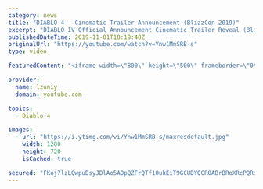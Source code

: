 ```yaml
---
category: news
title: "DIABLO 4 - Cinematic Trailer Announcement (BlizzCon 2019)"
excerpt: "DIABLO IV Official Announcement Cinematic Trailer Reveal (BlizzCon 2019) SUBSCRIBE → https://goo.gl/wiBNvo #Diablo4 #DiabloIV subscribe for the latest ..."
publishedDateTime: 2019-11-01T18:19:48Z
originalUrl: "https://youtube.com/watch?v=Ynw1MmSRB-s"
type: video

featuredContent: "<iframe width=\"800\" height=\"500\" frameborder=\"0\" src=\"https://www.youtube.com/embed/Ynw1MmSRB-s\" allow=\"accelerometer; autoplay; encrypted-media; gyroscope; picture-in-picture\" allowfullscreen></iframe>"

provider:
  name: lzuniy
  domain: youtube.com

topics:
  - Diablo 4

images:
  - url: "https://i.ytimg.com/vi/Ynw1MmSRB-s/maxresdefault.jpg"
    width: 1280
    height: 720
    isCached: true

secured: "FKoj7lzLQwpuDsyJDlAo5AOpQZFrQTf10ukEiT9GCUDYQCR0ABrBRoXRcPQRsS1T4ge1FnG/0geh1CbWYvM7uL1iwTL8OOd1aOwrfAQAsAE0lCS80lKAz6zy2ZwQwZqvJr2iS7nBdEaJ4a493wpB+Jm4G/gRvN0yi47z1Qylc0yVFeQxfkk4ILc3IlYp83lfAl/uJwByoZlkocYDSTIEgiuVj5D19LJW+JUStHJAgsPY/0PVtfDghF7W83ZCWTEVdkI061UiFX/mCRFcsCk1tGYecfgCkiHDMZBpO4xpSmMNRkY4a+va7GAInFAf6MYdSAGm3mZ3+ApFjjF4XrWVLmIGUc7Ku27EmEiNmL9/omg1AqT22lTksS0cNOUAG/H27WvPTp88Hb2NX1vMAKKw3vQTiNkKb6D5eRPmYRK3w+x7VgB6p0y5K8xVZjYZ2oge;8V/3FF21xINVg6UY2Vx4HA=="
---
```


